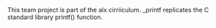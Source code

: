 This team project is part of the alx cirriiculum. _printf replicates the C standard library printf() function.

